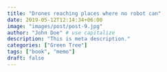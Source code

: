 ```yaml
---
title: "Drones reaching places where no robot can"
date: 2019-05-12T12:14:34+06:00
image: "images/post/post-9.jpg"
author: "John Doe" # use capitalize
description: "This is meta description."
categories: ["Green Tree"]
tags: ["book", "memo"]
draft: false
---
```

